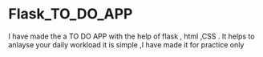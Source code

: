 # Flask_TO_DO_APP
I have made the a TO DO APP with the help of flask , html ,CSS . It helps to anlayse your daily workload it is simple ,I have made it for practice only 
